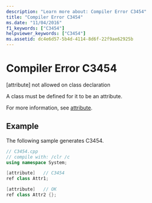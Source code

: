 ```yaml
---
description: "Learn more about: Compiler Error C3454"
title: "Compiler Error C3454"
ms.date: "11/04/2016"
f1_keywords: ["C3454"]
helpviewer_keywords: ["C3454"]
ms.assetid: dc4e6d57-5b4d-4114-8d6f-22f9ae62925b
---
```

# Compiler Error C3454

[attribute] not allowed on class declaration

A class must be defined for it to be an attribute.

For more information, see [attribute](../../windows/attributes/attribute.md).

## Example

The following sample generates C3454.

```cpp
// C3454.cpp
// compile with: /clr /c
using namespace System;

[attribute]   // C3454
ref class Attr1;

[attribute]   // OK
ref class Attr2 {};
```
